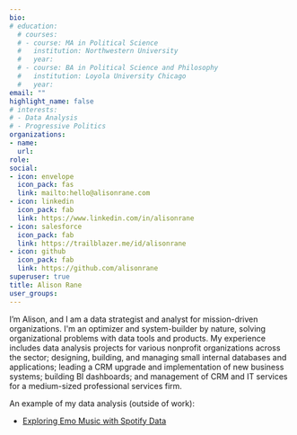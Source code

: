 ```yaml
---
bio: 
# education:
  # courses:
  # - course: MA in Political Science
  #   institution: Northwestern University
  #   year: 
  # - course: BA in Political Science and Philosophy
  #   institution: Loyola University Chicago
  #   year: 
email: ""
highlight_name: false
# interests:
# - Data Analysis
# - Progressive Politics
organizations:
- name: 
  url: 
role: 
social:
- icon: envelope
  icon_pack: fas
  link: mailto:hello@alisonrane.com
- icon: linkedin
  icon_pack: fab
  link: https://www.linkedin.com/in/alisonrane
- icon: salesforce
  icon_pack: fab
  link: https://trailblazer.me/id/alisonrane
- icon: github
  icon_pack: fab
  link: https://github.com/alisonrane
superuser: true
title: Alison Rane
user_groups:
---
```


I’m Alison, and I am a data strategist and analyst for mission-driven organizations. I'm an optimizer and system-builder by nature, solving organizational problems with data tools and products. My experience includes data analysis projects for various nonprofit organizations across the sector; designing, building, and managing small internal databases and applications; leading a CRM upgrade and implementation of new business systems; building BI dashboards; and management of CRM and IT services for a medium-sized professional services firm. 

An example of my data analysis (outside of work): 
  * [Exploring Emo Music with Spotify Data](https://alisonrane.github.io/emo_exploration)